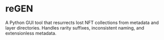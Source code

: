 # reGEN
A Python GUI tool that resurrects lost NFT collections from metadata and layer directories. Handles rarity suffixes, inconsistent naming, and extensionless metadata.
